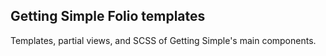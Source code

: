 ## Getting Simple Folio templates

Templates, partial views, and SCSS of Getting Simple's main components.
